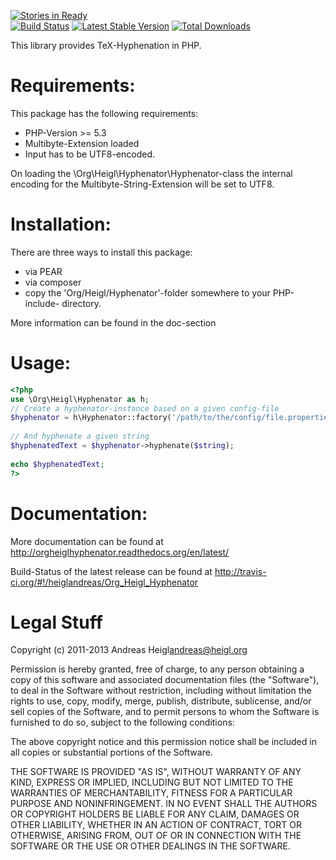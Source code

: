 [![Stories in Ready](https://badge.waffle.io/heiglandreas/Org_Heigl_Hyphenator.png?label=ready)](https://waffle.io/heiglandreas/Org_Heigl_Hyphenator)  
[![Build Status](https://travis-ci.org/heiglandreas/Org_Heigl_Hyphenator.png?branch=master)](https://travis-ci.org/heiglandreas/Org_Heigl_Hyphenator)
[![Latest Stable Version](https://poser.pugx.org/org_heigl/hyphenator/v/stable.png)](https://packagist.org/packages/org_heigl/hyphenator)
[![Total Downloads](https://poser.pugx.org/org_heigl/hyphenator/downloads.png)](https://packagist.org/packages/org_heigl/hyphenator)

This library provides TeX-Hyphenation in PHP.

# Requirements:

This package has the following requirements:

* PHP-Version >= 5.3
* Multibyte-Extension loaded
* Input has to be UTF8-encoded.

On loading the \Org\Heigl\Hyphenator\Hyphenator-class the internal encoding for
the Multibyte-String-Extension will be set to UTF8.

# Installation: 
 
There are three ways to install this package:

 * via PEAR 
 * via composer
 * copy the 'Org/Heigl/Hyphenator'-folder somewhere to your PHP-include-
   directory.

More information can be found in the doc-section

# Usage: 

```php
<?php
use \Org\Heigl\Hyphenator as h;
// Create a hyphenator-instance based on a given config-file
$hyphenator = h\Hyphenator::factory('/path/to/the/config/file.properties');
 
// And hyphenate a given string
$hyphenatedText = $hyphenator->hyphenate($string);
   
echo $hyphenatedText;
?>
```

# Documentation:
 
More documentation can be found at http://orgheiglhyphenator.readthedocs.org/en/latest/

Build-Status of the latest release can be found at http://travis-ci.org/#!/heiglandreas/Org_Heigl_Hyphenator

# Legal Stuff

Copyright (c) 2011-2013 Andreas Heigl<andreas@heigl.org>

Permission is hereby granted, free of charge, to any person obtaining a copy
of this software and associated documentation files (the "Software"), to deal
in the Software without restriction, including without limitation the rights
to use, copy, modify, merge, publish, distribute, sublicense, and/or sell
copies of the Software, and to permit persons to whom the Software is
furnished to do so, subject to the following conditions:

The above copyright notice and this permission notice shall be included in
all copies or substantial portions of the Software.

THE SOFTWARE IS PROVIDED "AS IS", WITHOUT WARRANTY OF ANY KIND, EXPRESS OR
IMPLIED, INCLUDING BUT NOT LIMITED TO THE WARRANTIES OF MERCHANTABILITY,
FITNESS FOR A PARTICULAR PURPOSE AND NONINFRINGEMENT. IN NO EVENT SHALL THE
AUTHORS OR COPYRIGHT HOLDERS BE LIABLE FOR ANY CLAIM, DAMAGES OR OTHER
LIABILITY, WHETHER IN AN ACTION OF CONTRACT, TORT OR OTHERWISE, ARISING FROM,
OUT OF OR IN CONNECTION WITH THE SOFTWARE OR THE USE OR OTHER DEALINGS IN
THE SOFTWARE.

